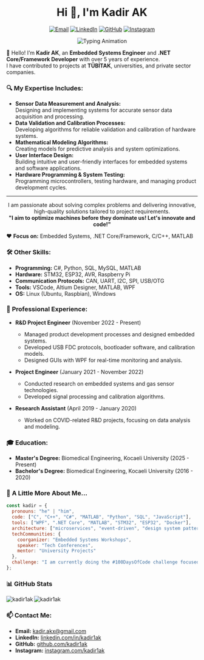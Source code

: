 <!-- ********************************************************************* -->

<h1 align="center">Hi 👋, I'm Kadir AK</h1>
<p align="center">
  <a href="mailto:kadir.akx@gmail.com"><img src="https://img.icons8.com/fluency/36/000000/gmail-new.png" alt="Email" /></a>
  <a href="https://linkedin.com/in/kadir1ak"><img src="https://img.icons8.com/fluency/36/000000/linkedin.png" alt="LinkedIn" /></a>
  <a href="https://github.com/kadir1ak"><img src="https://img.icons8.com/fluency/36/000000/github.png" alt="GitHub" /></a>
  <a href="https://instagram.com/kadir1ak"><img src="https://img.icons8.com/fluency/36/000000/instagram-new.png" alt="Instagram" /></a>
</p>
<p align="center">
  <img src="https://readme-typing-svg.herokuapp.com?font=Fira+Code&size=24&pause=500&color=000000&center=true&vCenter=true&width=435&lines=Problem+Solver;Embedded+Systems+Engineer;Software+Developer;Tech+Enthusiast" alt="Typing Animation" />
</p>

👋 Hello! I’m **Kadir AK**, an **Embedded Systems Engineer** and **.NET Core/Framework Developer** with over 5 years of experience.  
I have contributed to projects at **TÜBİTAK**, universities, and private sector companies.  

### 🔍 **My Expertise Includes:**
- **Sensor Data Measurement and Analysis:**  
  Designing and implementing systems for accurate sensor data acquisition and processing.  
- **Data Validation and Calibration Processes:**  
  Developing algorithms for reliable validation and calibration of hardware systems.  
- **Mathematical Modeling Algorithms:**  
  Creating models for predictive analysis and system optimizations.  
- **User Interface Design:**  
  Building intuitive and user-friendly interfaces for embedded systems and software applications.  
- **Hardware Programming & System Testing:**  
  Programming microcontrollers, testing hardware, and managing product development cycles.  

---

<p align="center">
  I am passionate about solving complex problems and delivering innovative, high-quality solutions tailored to project requirements.<br>
  <strong>"I aim to optimize machines before they dominate us! Let's innovate and code!"</strong>
</p>

❤️ **Focus on:** Embedded Systems, .NET Core/Framework, C/C++, MATLAB  

### 🛠️ **Other Skills:**
- **Programming:** C#, Python, SQL, MySQL, MATLAB  
- **Hardware:** STM32, ESP32, AVR, Raspberry Pi  
- **Communication Protocols:** CAN, UART, I2C, SPI, USB/OTG  
- **Tools:** VSCode, Altium Designer, MATLAB, WPF  
- **OS:** Linux (Ubuntu, Raspbian), Windows  

### 💼 **Professional Experience:**
- **R&D Project Engineer** (November 2022 - Present)  
  - Managed product development processes and designed embedded systems.  
  - Developed USB FDC protocols, bootloader software, and calibration models.  
  - Designed GUIs with WPF for real-time monitoring and analysis.  

- **Project Engineer** (January 2021 - November 2022)  
  - Conducted research on embedded systems and gas sensor technologies.  
  - Developed signal processing and calibration algorithms.  

- **Research Assistant** (April 2019 - January 2020)  
  - Worked on COVID-related R&D projects, focusing on data analysis and modeling.  

### 🎓 **Education:**
- **Master's Degree:** Biomedical Engineering, Kocaeli University (2025 - Present)  
- **Bachelor's Degree:** Biomedical Engineering, Kocaeli University (2016 - 2020)  

### 🎯 **A Little More About Me...**

```javascript
const kadir = {
  pronouns: "he" | "him",
  code: ["C", "C++", "C#", "MATLAB", "Python", "SQL", "JavaScript"],
  tools: ["WPF", ".NET Core", "MATLAB", "STM32", "ESP32", "Docker"],
  architecture: ["microservices", "event-driven", "design system pattern"],
  techCommunities: {
    coorganizer: "Embedded Systems Workshops",
    speaker: "Tech Conferences",
    mentor: "University Projects"
  },
  challenge: "I am currently doing the #100DaysOfCode challenge focused on C# WPF"
};
```

### 📊 **GitHub Stats**
<p>
  <img align="left" src="https://github-readme-stats.vercel.app/api/top-langs?username=kadir1ak&show_icons=true&locale=en&layout=compact" alt="kadir1ak" />
  <img align="center" src="https://github-readme-stats.vercel.app/api?username=kadir1ak&show_icons=true&locale=en" alt="kadir1ak" />
</p>

### 📫 **Contact Me:**
- **Email:** [kadir.akx@gmail.com](mailto:kadir.akx@gmail.com)  
- **LinkedIn:** [linkedin.com/in/kadir1ak](https://linkedin.com/in/kadir1ak)  
- **GitHub:** [github.com/kadir1ak](https://github.com/kadir1ak)  
- **Instagram:** [instagram.com/kadir1ak](https://instagram.com/kadir1ak)
